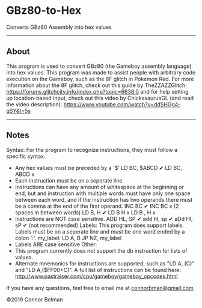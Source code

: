 # GBz80-to-Hex
Converts GBz80 Assembly into hex values

-----------
   About   
-----------
This program is used to convert GBz80 (the Gameboy assembly language) into hex values. This program was made to
assist people with arbitrary code execution on the Gameboy, such as the 8F glitch in Pokemon Red. 
For more information about the 8F glitch, check out this guide by TheZZAZZGlitch:
https://forums.glitchcity.info/index.php?topic=6638.0 
and for help setting up location-based input, check out this video by ChickasaurusGL (and read the video description):
https://www.youtube.com/watch?v=ddSHGg4-qSY&t=5s

-----------
   Notes  
-----------
Syntax:
For the program to recognize instructions, they must follow a specific syntax.
- Any hex values must be preceded by a '$'
  LD BC, $ABCD ✔
  LD BC, ABCD  x
- Each instruction must be on a seperate line
- Instructions can have any amount of whitespace at the beginning or end, but and instruction with multiple words
  must have only one space between each word, and if the instruction has two operands there must be a comma at the
  end of the first operand.
  INC BC    ✔
  INC  BC   x (2 spaces in between words)
  LD B, H   ✔
  LD B H    x
  LD B , H  x
- Instructions are NOT case sensitive.
  ADD HL, SP  ✔
  add hl, sp  ✔
  aDd Hl, sP  ✔ (not recommended)
Labels:
This program does support labels. Labels must be on a seperate line and must be one word ended by a colon ':'.
  my_label:
  LD A, B
  JP NZ, my_label
- Labels ARE case sensitive
Other:
- This program currently does not support the db instruction for lists of values.
- Alternate mnemonics for instructions are supported, such as "LD A, (C)" and "LD A,($FF00+C)". A full list of instructions
  can be found here: http://www.pastraiser.com/cpu/gameboy/gameboy_opcodes.html
  
If you have any questions, feel free to email me at connorbman@gmail.com

©2019 Connor Belman 
  
